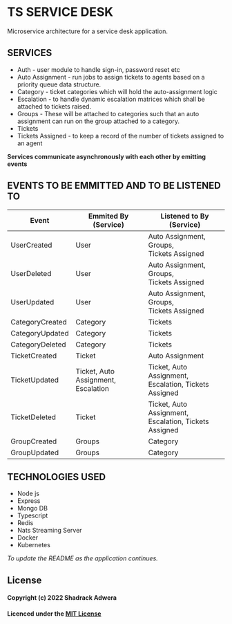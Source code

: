 # TS SERVICE DESK

Microservice architecture for a service desk application.

## SERVICES

- Auth - user module to handle sign-in, password reset etc
- Auto Assignment - run jobs to assign tickets to agents based on a priority queue data structure.
- Category - ticket categories which will hold the auto-assignment logic
- Escalation - to handle dynamic escalation matrices which shall be attached to tickets raised.
- Groups - These will be attached to categories such that an auto assignment can run on the group attached to a category.
- Tickets
- Tickets Assigned - to keep a record of the number of tickets assigned to an agent

**Services communicate asynchronously with each other by emitting events**

## EVENTS TO BE EMMITTED AND TO BE LISTENED TO

| Event           | Emmited By (Service)                      | Listened to By (Service)                                    |
| --------------- | ----------------------------------------- | ----------------------------------------------------------- |
| UserCreated     | User                                      | Auto Assignment, Groups,<br /> Tickets Assigned             |
| UserDeleted     | User                                      | Auto Assignment, Groups,<br /> Tickets Assigned             |
| UserUpdated     | User                                      | Auto Assignment, Groups,<br /> Tickets Assigned             |
| CategoryCreated | Category                                  | Tickets                                                     |
| CategoryUpdated | Category                                  | Tickets                                                     |
| CategoryDeleted | Category                                  | Tickets                                                     |
| TicketCreated   | Ticket                                    | Auto Assignment                                             |
| TicketUpdated   | Ticket, Auto Assignment,<br /> Escalation | Ticket, Auto Assignment,<br /> Escalation, Tickets Assigned |
| TicketDeleted   | Ticket                                    | Ticket, Auto Assignment,<br /> Escalation, Tickets Assigned |
| GroupCreated    | Groups                                    | Category                                                    |
| GroupUpdated    | Groups                                    | Category                                                    |

## TECHNOLOGIES USED

- Node js
- Express
- Mongo DB
- Typescript
- Redis
- Nats Streaming Server
- Docker
- Kubernetes

_To update the README as the application continues._

## License

#### Copyright (c) 2022 Shadrack Adwera

#### Licenced under the [MIT License](LICENCE)
